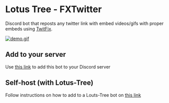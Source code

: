 # Lotus Tree - FXTwitter

Discord bot that reposts any twitter link with embed videos/gifs with proper embeds using [TwitFix](https://github.com/robinuniverse/TwitFix).

[![demo.gif](https://i.postimg.cc/QdgC9hMN/Vl-Xfsm-Eqb6.gif)](https://postimg.cc/Bj64RWDR)

## Add to your server
Use [this link](https://discord.com/oauth2/authorize?client_id=869735015607595029&scope=bot&permissions=3072) to add this bot to your Discord server

## Self-host (with Lotus-Tree)
Follow instructions on how to add to a Louts-Tree bot on [this link](https://github.com/jorgev259/Lotus-Tree)
